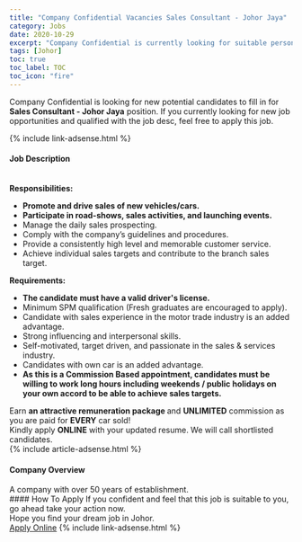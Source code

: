 ```yaml
---
title: "Company Confidential Vacancies Sales Consultant - Johor Jaya" 
category: Jobs 
date: 2020-10-29 
excerpt: "Company Confidential is currently looking for suitable person to fill in the Sales Consultant - Johor Jaya which positioned at Johor" 
tags: [Johor] 
toc: true 
toc_label: TOC 
toc_icon: "fire" 
--- 
```


<p>Company Confidential is looking for new potential candidates to fill in for <b>Sales Consultant - Johor Jaya</b> position. If you currently looking for new job opportunities and qualified with the job desc, feel free to apply this job.
</p>{% include link-adsense.html %} 
<div><div><h4>Job Description</h4></div><div><div><span><div><div><br><strong>Responsibilities:</strong></div><ul><li><strong>Promote and drive sales of new vehicles/cars.</strong></li><li><strong>Participate in road-shows, sales activities, and launching events.</strong></li><li>Manage the daily sales prospecting.</li><li>Comply with the company&#8217;s guidelines and procedures.</li><li>Provide a consistently high level and memorable customer service.</li><li>Achieve individual sales targets and contribute to the branch sales target.</li></ul><div><strong>Requirements:</strong></div><ul><li><strong>The candidate must have a valid driver's license.</strong></li><li>Minimum SPM qualification (Fresh graduates are encouraged to apply).</li><li>Candidate with sales experience in the motor trade industry is an added advantage.</li><li>Strong influencing and interpersonal skills.</li><li>Self-motivated, target driven, and passionate in the sales &amp; services industry.</li><li>Candidates with own car is an added advantage.</li><li><strong>As this is a Commission Based appointment, candidates must be willing to work long hours including weekends / public holidays on your own accord to be able to achieve sales targets.</strong></li></ul><div>Earn <strong>an attractive remuneration package </strong>and <strong>UNLIMITED</strong> commission as you are paid for <strong>EVERY</strong> car sold!</div><div>Kindly apply <strong>ONLINE</strong> with your updated resume. We will call shortlisted candidates.</div></div></span></div></div></div> 
{% include article-adsense.html %} 
<div><div><h4>Company Overview</h4></div><div><div><span><div><div>A company with over 50 years of establishment.</div></div></span></div></div></div> 
#### How To Apply 
If you confident and feel that this job is suitable to you, go ahead take your action now. <br/> 
Hope you find your dream job in Johor. <br/> 
<a href="https://www.jobstreet.com.my/en/job/sales-consultant-johor-jaya-4395186?jobId=jobstreet-my-job-4395186&sectionRank=14&token=0~4e0c7a81-5c92-485b-aa3f-8d9639f2c0e4&fr=SRP%20View%20In%20New%20Ta" class="btn btn--info" target="_blank" rel="nofollow noopenner">Apply Online</a> 
{% include link-adsense.html %} 
